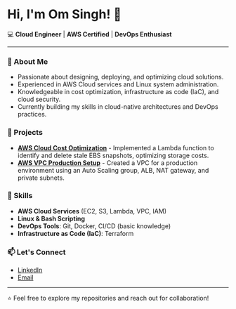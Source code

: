 # Hi, I'm Om Singh! 👋

💻 **Cloud Engineer** | **AWS Certified** | **DevOps Enthusiast**

---

### 🌟 About Me  
- Passionate about designing, deploying, and optimizing cloud solutions.  
- Experienced in AWS Cloud services and Linux system administration.  
- Knowledgeable in cost optimization, infrastructure as code (IaC), and cloud security.  
- Currently building my skills in cloud-native architectures and DevOps practices.

### 🚀 Projects  
- **[AWS Cloud Cost Optimization](https://github.com/omsingh88/AWS-Cloud-Cost-Optimization---Identifying-Stale-Resources)** - Implemented a Lambda function to identify and delete stale EBS snapshots, optimizing storage costs.  
- **[AWS VPC Production Setup](https://github.com/omsingh88/VPC-Implementation-for-Scalable-2-Tier-Architecture)** - Created a VPC for a production environment using an Auto Scaling group, ALB, NAT gateway, and private subnets.

### 🔧 Skills  
- **AWS Cloud Services** (EC2, S3, Lambda, VPC, IAM)  
- **Linux & Bash Scripting**  
- **DevOps Tools**: Git, Docker, CI/CD (basic knowledge)  
- **Infrastructure as Code (IaC)**: Terraform

### 📫 Let's Connect  
- [LinkedIn](https://www.linkedin.com/in/om-singh01)  
- [Email](mailto:omsingh51300@gmail.com)

---

⭐ Feel free to explore my repositories and reach out for collaboration!
